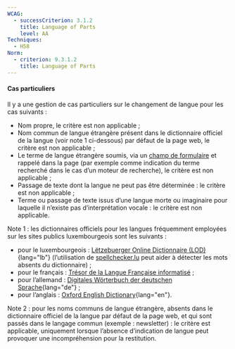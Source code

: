 ```yaml
---
WCAG:
  - successCriterion: 3.1.2
    title: Language of Parts
    level: AA
Techniques:
  - H58
Norm:
  - criterion: 9.3.1.2
    title: Language of Parts
---
```


#### Cas particuliers

Il y a une gestion de cas particuliers sur le changement de langue pour les cas suivants :

- Nom propre, le critère est non applicable ;
- Nom commun de langue étrangère présent dans le dictionnaire officiel de la langue (voir note 1 ci-dessous) par défaut de la page web, le critère est non applicable ;
- Le terme de langue étrangère soumis, via un [champ de formulaire](#champ-de-saisie-de-formulaire) et rappelé dans la page (par exemple comme indication du terme recherché dans le cas d’un moteur de recherche), le critère est non applicable ;
- Passage de texte dont la langue ne peut pas être déterminée : le critère est non applicable ;
- Terme ou passage de texte issus d’une langue morte ou imaginaire pour laquelle il n’existe pas d’interprétation vocale : le critère est non applicable.

Note 1 : les dictionnaires officiels pour les langues fréquemment employées sur les sites publics luxembourgeois sont les suivants :

- pour le luxembourgeois : [Lëtzebuerger Online Dictionnaire (LOD)](https://lod.lu/){lang="lb"} (l’utilisation de [spellchecker.lu](https://spellchecker.lu/) peut aider à détecter les mots absents du dictionnaire) ;
- pour le français : [Trésor de la Langue Française informatisé](http://atilf.atilf.fr/tlfi.htm) ;
- pour l’allemand : [Digitales Wörterbuch der deutschen Sprache](https://www.dwds.de){lang="de"} ;
- pour l’anglais : [Oxford English Dictionary](https://www.oed.com){lang="en"}.

Note 2 : pour les noms communs de langue étrangère, absents dans le dictionnaire officiel de la langue par défaut de la page web, et qui sont passés dans le langage commun (exemple : newsletter) : le critère est applicable, uniquement lorsque l’absence d’indication de langue peut provoquer une incompréhension pour la restitution.
